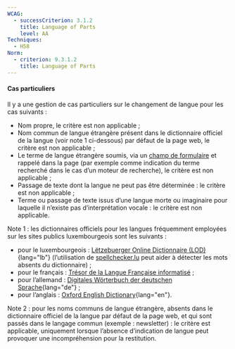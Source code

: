 ```yaml
---
WCAG:
  - successCriterion: 3.1.2
    title: Language of Parts
    level: AA
Techniques:
  - H58
Norm:
  - criterion: 9.3.1.2
    title: Language of Parts
---
```


#### Cas particuliers

Il y a une gestion de cas particuliers sur le changement de langue pour les cas suivants :

- Nom propre, le critère est non applicable ;
- Nom commun de langue étrangère présent dans le dictionnaire officiel de la langue (voir note 1 ci-dessous) par défaut de la page web, le critère est non applicable ;
- Le terme de langue étrangère soumis, via un [champ de formulaire](#champ-de-saisie-de-formulaire) et rappelé dans la page (par exemple comme indication du terme recherché dans le cas d’un moteur de recherche), le critère est non applicable ;
- Passage de texte dont la langue ne peut pas être déterminée : le critère est non applicable ;
- Terme ou passage de texte issus d’une langue morte ou imaginaire pour laquelle il n’existe pas d’interprétation vocale : le critère est non applicable.

Note 1 : les dictionnaires officiels pour les langues fréquemment employées sur les sites publics luxembourgeois sont les suivants :

- pour le luxembourgeois : [Lëtzebuerger Online Dictionnaire (LOD)](https://lod.lu/){lang="lb"} (l’utilisation de [spellchecker.lu](https://spellchecker.lu/) peut aider à détecter les mots absents du dictionnaire) ;
- pour le français : [Trésor de la Langue Française informatisé](http://atilf.atilf.fr/tlfi.htm) ;
- pour l’allemand : [Digitales Wörterbuch der deutschen Sprache](https://www.dwds.de){lang="de"} ;
- pour l’anglais : [Oxford English Dictionary](https://www.oed.com){lang="en"}.

Note 2 : pour les noms communs de langue étrangère, absents dans le dictionnaire officiel de la langue par défaut de la page web, et qui sont passés dans le langage commun (exemple : newsletter) : le critère est applicable, uniquement lorsque l’absence d’indication de langue peut provoquer une incompréhension pour la restitution.
